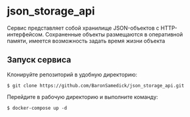 # json_storage_api
Сервис представляет собой хранилище JSON-объектов с HTTP-интерфейсом. Сохраненные объекты размещаются в оперативной памяти, имеется возможность задать время жизни объекта

## Запуск сервиса

Клонируйте репозиторий в удобную директорию:

<div class="termy">

```console
$ git clone https://github.com/BaronSamedick/json_storage_api.git
```

</div>

Перейдите в рабочую директорию и выполните команду:

<div class="termy">

```console
$ docker-compose up -d
```

</div>